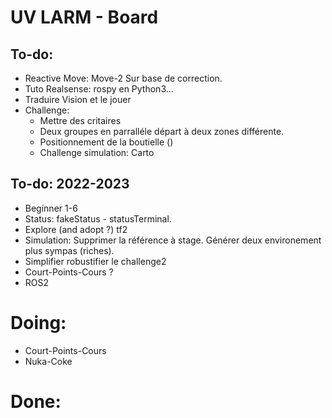 # UV LARM - Board

## To-do:

- Reactive Move: Move-2 Sur base de correction.
- Tuto Realsense: rospy en Python3...
- Traduire Vision et le jouer
- Challenge:
	+ Mettre des critaires
	+ Deux groupes en parralléle départ à deux zones différente.
	+ Positionnement de la boutielle ()
	+ Challenge simulation: Carto


## To-do: 2022-2023

- Beginner 1-6
- Status: fakeStatus - statusTerminal.
- Explore (and adopt ?) tf2
- Simulation: Supprimer la référence à stage. Générer deux environement plus sympas (riches).
- Simplifier robustifier le challenge2
- Court-Points-Cours ?
- ROS2

# Doing:

- Court-Points-Cours
- Nuka-Coke


# Done:


